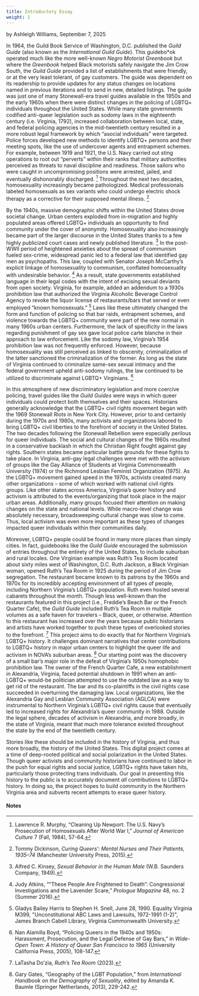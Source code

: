 ```yaml
---
title: Introductory Essay
weight: 1
---
```

by Ashleigh Williams, September 7, 2025

In 1964, the Guild Book Service of Washington, D.C. published the *Guild Guide* (also known as the *International Guild Guide*). This guidebo*ok operated much like the more well-known *Negro Motorist Greenbook* but where the *Greenbook* helped Black motorists safely navigate the Jim Crow South, the *Guild Guide* provided a list of establishments that were friendly, or at the very least tolerant, of gay customers. The guide was dependent on its readership to provide updates for any status changes on locations named in previous iterations and to send in new, detailed listings. The guide was just one of many Stonewall-era travel guides available in the 1950s and the early 1960s when there were distinct changes in the policing of LGBTQ+ individuals throughout the United States. While many state governments codified anti-queer legislation such as sodomy laws in the eighteenth century (i.e. Virginia, 1792), increased collaboration between local, state, and federal policing agencies in the mid-twentieth century resulted in a more robust legal framework by which “asocial individuals” were targeted. Police forces developed new methods to identify LGBTQ+ persons and their meeting spots, like the use of undercover agents and entrapment schemes. For example, between 1919 and 1921, the U.S. Navy carried out sting operations to root out “perverts” within their ranks that military authorities perceived as threats to naval discipline and readiness. Those sailors who were caught in uncompromising positions were arrested, jailed, and eventually dishonorably discharged. [^1] Throughout the next two decades, homosexuality increasingly became pathologized. Medical professionals labeled homosexuals as sex variants who could undergo electric shock therapy as a corrective for their supposed mental illness. [^2] 

By the 1940s, massive demographic shifts within the United States drove societal change. Urban centers exploded from in-migration and highly populated areas offered LGBTQ+ individuals an opportunity to find community under the cover of anonymity. Homosexuality also increasingly became part of the larger discourse in the United States thanks to a few highly publicized court cases and newly published literature. [^3] In the post-WWII period of heightened anxieties about the spread of communism fueled sex-crime, widespread panic led to a federal law that identified gay men as psychopaths. This law, coupled with Senator Joseph McCarthy’s explicit linkage of homosexuality to communism, conflated homosexuality with undesirable behavior. [^4] As a result, state governments established language in their legal codes with the intent of excising sexual deviants from open society. Virginia, for example, added an addendum to a 1930s prohibition law that authorized the Virginia Alcoholic Beverage Control Agency to revoke the liquor license of restaurants/bars that served or even employed “known homosexuals.” [^5] Laws like these ultimately changed the form and function of policing so that bar raids, entrapment schemes, and violence towards the LGBTQ+ community were part of the new normal in many 1960s urban centers. Furthermore, the lack of specificity in the laws regarding punishment of gay sex gave local police carte blanche in their approach to law enforcement. Like the sodomy law, Virginia’s 1954 prohibition law was not frequently enforced. However, because homosexuality was still perceived as linked to obscenity, criminalization of the latter sanctioned the criminalization of the former. As long as the state of Virginia continued to criminalize same-sex sexual intimacy and the federal government upheld anti-sodomy rulings, the law continued to be utilized to discriminate against LGBTQ+ Virginians. [^6] 

In this atmosphere of new discriminatory legislation and more coercive policing, travel guides like the *Guild Guides* were ways in which queer individuals could protect both themselves and their spaces. Historians generally acknowledge that the LGBTQ+ civil rights movement began with the 1969 Stonewall Riots in New York City. However, prior to and certainly during the 1970s and 1980s, many activists and organizations labored to bring LGBTQ+ civil liberties to the forefront of society in the United States. The two decades following the Stonewall Rebellion were especially perilous for queer individuals. The social and cultural changes of the 1960s resulted in a conservative backlash in which the Christian Right fought against gay rights. Southern states became particular battle grounds for these fights to take place. In Virginia, anti-gay legal challenges were met with the activism of groups like the Gay Alliance of Students at Virginia Commonwealth University (1974) or the Richmond Lesbian Feminist Organization (1975). As the LGBTQ+ movement gained speed in the 1970s, activists created many other organizations – some of which worked with national civil rights groups. Like other states across America, Virginia’s queer history and activism is attributed to the events/organizing that took place in the major urban areas. Additionally, many groups focused their attention on making changes on the state and national levels. While macro-level change was absolutely necessary, broadsweeping cultural change was slow to come. Thus, local activism was even more important as these types of changes impacted queer individuals within their communities daily. 

Moreover, LGBTQ+ people could be found in many more places than simply cities. In fact, guidebooks like the *Guild Guide* encouraged the submission of entries throughout the entirety of the United States, to include suburban and rural locales. One Virginian example was Ruth’s Tea Room located about sixty miles west of Washington, D.C. Ruth Jackson, a Black Virginian woman, opened Ruth’s Tea Room in 1925 during the period of Jim Crow segregation. The restaurant became known to its patrons by the 1960s and 1970s for its incredibly accepting environment of all types of people, including Northern Virginia’s LGBTQ+ population. Ruth even hosted several cabarets throughout the month. Though less well-known than the restaurants featured in this project (i.e., Freddie’s Beach Bar or the French Quarter Cafe), the *Guild Guide* included Ruth’s Tea Room in multiple volumes as a safe haven for travelers – Black, queer, or otherwise. Attention to this restaurant has increased over the years because public historians and artists have worked together to push these types of overlooked stories to the forefront. [^7] This project aims to do exactly that for Northern Virginia’s LGBTQ+ history. It challenges dominant narratives that center contributions to LGBTQ+ history in major urban centers to highlight the queer life and activism in NOVA’s suburban areas. [^8] Our starting point was the discovery of a small bar’s major role in the defeat of Virginia’s 1950s homophobic prohibition law. The owner of the French Quarter Cafe, a new establishment in Alexandria, Virginia, faced potential shutdown in 1991 when an anti-LGBTQ+ would-be politician attempted to use the outdated law as a way to get rid of the restaurant. The bar and its co-plaintiffs in the civil rights case succeeded in overturning the damaging law. Local organizations, like the Alexandria Gay and Lesbian Community Association (AGLCA) were instrumental to Northern Virginia’s LGBTQ+ civil rights cause that eventually led to increased rights for Alexandria’s queer community in 1988. Outside the legal sphere, decades of activism in Alexandria, and more broadly, in the state of Virginia, meant that much more tolerance existed throughout the state by the end of the twentieth century. 

Stories like these should be included in the history of Virginia, and thus more broadly, the history of the United States. This digital project comes at a time of deep-rooted political and social polarization in the United States. Though queer activists and community historians have continued to labor in the push for equal rights and social justice, LGBTQ+ rights have taken hits, particularly those protecting trans individuals. Our goal in presenting this history to the public is to accurately document *all* contributions to LGBTQ+ history. In doing so, the project hopes to build community in the Northern Virginia area and subverts recent attempts to erase queer history.               

#### Notes
[^1]: Lawrence R. Murphy, “Cleaning Up Newport: The U.S. Navy’s Prosecution of Homosexuals After World War I,” *Journal of American Culture* 7 (Fall, 1984), 57-64.

[^2]: Tommy Dickinson, *Curing Queers’: Mental Nurses and Their Patients, 1935–74* (Manchester University Press, 2015).

[^3]: Alfred C. Kinsey, *Sexual Behavior in the Human Male* (W.B. Saunders Company, 1949).

[^4]: Judy Atkins, ““These People Are Frightened to Death”: Congressional Investigations and the Lavender Scare,” *Prologue Magazine* 48, no. 2 (Summer 2016).

[^5]: Gladys Bailey Harris to Stephen H. Snell, June 28, 1990. Equality Virginia M399, "Unconstitutional ABC Laws and Lawsuits, 1972-1991 (1-2)", James Branch Cabell Library, Virginia Commonwealth University. 

[^6]: Nan Alamilla Boyd, “Policing Queers in the 1940s and 1950s: Harassment, Prosecution, and the Legal Defense of Gay Bars,” in *Wide-Open Town: A History of Queer San Francisco to 1965* (University California Press, 2005), 108-147.

[^7]: LaTasha Do’zia, *Ruth’s Tea Room* (2023).

[^8]: Gary Gates, “Geography of the LGBT Population,” from *International Handbook on the Demography of Sexuality*, edited by Amanda K. Baumle (Springer Netherlands, 2013), 229-242.